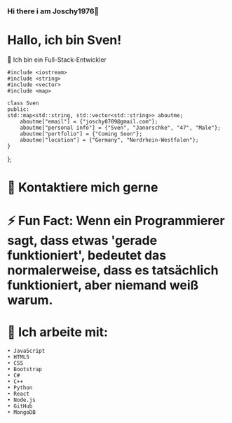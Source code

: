 ### Hi there i am Joschy1976👋

# Hallo, ich bin Sven! 

 Ich bin ein Full-Stack-Entwickler


    
    #include <iostream>
    #include <string>
    #include <vector>
    #include <map>

    class Sven 
    public:
    std::map<std::string, std::vector<std::string>> aboutme;
        aboutme["email"] = {"joschy0709@gmail.com"};
        aboutme["personal info"] = {"Sven", "Janorschke", "47", "Male"};
        aboutme["portfolio"] = {"Coming Soon"};
        aboutme["location"] = {"Germany", "Nordrhein-Westfalen"};
    }
};
# 💬 Kontaktiere mich gerne

# ⚡ Fun Fact: Wenn ein Programmierer sagt, dass etwas 'gerade funktioniert', bedeutet das    	 	           normalerweise, dass es tatsächlich funktioniert, aber niemand weiß warum.

# 🤔 Ich arbeite mit:
    • JavaScript
    • HTML5
    • CSS
    • Bootstrap
    • C#
    • C++
    • Python
    • React
    • Node.js
    • GitHub
    • MongoDB
